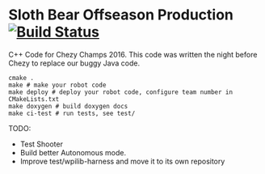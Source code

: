 # Sloth Bear Offseason Production [![Build Status](https://travis-ci.org/Team5499/frc-cpp-project-skeleton.svg?branch=master)](https://travis-ci.org/Team5499/frc-cpp-project-skeleton)
C++ Code for Chezy Champs 2016. This code was written the night before Chezy to replace our buggy Java code.

```
cmake .
make # make your robot code
make deploy # deploy your robot code, configure team number in CMakeLists.txt
make doxygen # build doxygen docs
make ci-test # run tests, see test/
```

TODO:
* Test Shooter
* Build better Autonomous mode.
* Improve test/wpilib-harness and move it to its own repository
